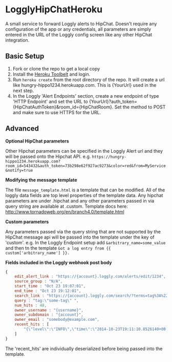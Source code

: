 LogglyHipChatHeroku
===================

A small service to forward Loggly alerts to HipChat. Doesn't require any configuration of the app or any credentials, all parameters are simply entered in the URL of the Loggly config screen like any other HipChat integration.


## Basic Setup ##
1. Fork or clone the repo to get a local copy
2. Install the [Heroku Toolbelt](https://toolbelt.heroku.com/) and login.
3. Run `heroku create` from the root directory of the repo. It will create a url like hungry-hippo1234.herokuapp.com. This is {YourUrl} used in the next step.
4. In the Loggly 'Alert Endpoints' section, create a new endpoint of type 'HTTP Endpoint' and set the URL to {YourUrl}?auth_token={HipChatAuthToken}&room_id={HipChatRoom}. Set the method to POST and make sure to use HTTPS for the URL.


## Advanced ##

**Optional HipChat parameters**

Other Hipchat parameters can be specified in the Loggly Alert url and they will be passed onto the Hipchat API.
e.g. 
`https://hungry-hippo1234.herokuapp.com?room_id=543432&auth_token=73b298e62f927ac9273&color=red&from=MyService&notify=true`

**Modifying the message template**

The file `message_template.html` is a template that can be modified. All of the loggly data fields are top level properties of the template data. Any hipchat parameters are under .hipchat and any other parameters passed in via query string are available at .custom. Template docs here: http://www.tornadoweb.org/en/branch4.0/template.html

**Custom parameters**

Any parameters passed via the query string that are not supported by the HipChat message api will be passed into the template under the key of 'custom'.
e.g. In the Loggly Endpoint setup add `&arbitrary_name=some_value` and then tn the template `Got a log entry from {{ custom['arbitrary_name'] }}.`

**Fields included in the Loggly webhook post body**

```Javascript
{
    edit_alert_link : "https://{account}.loggly.com/alerts/edit/1234",
    source_group : "N/A",
    start_time : "Oct 23 19:07:01",
    end_time : "Oct 23 19:12:01",
    search_link : "https://{account}.loggly.com/search/?terms=tag%3A%22some-tag%22&source_group=&savedsearchid=12345&from=2014-10-23T19%3A07%3A01Z&until=2014-10-23T19%3A12%3A01Z",
    query : "tag:\"some-tag\" ",
    num_hits : 48,
    owner_username : "{username}",
    owner_subdomain : "{account}",
    owner_email : "somebody@example.com",
    recent_hits : [
        "{\"level\":\"INFO\",\"time\":\"2014-10-23T19:11:10.8526140+00:00\",\"message\":\"Something is happening.\"}"
    ]
}
```

The 'recent_hits' are individually deserialized before being passed into the template.
